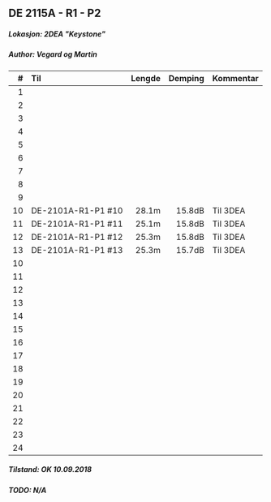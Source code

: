 ## DE 2115A - R1 - P2
##### Lokasjon: 2DEA "Keystone"
##### Author: Vegard og Martin

|  #  |        Til       |Lengde|Demping|Kommentar|
|----:|:-----------------|-----:|------:|:--------|
|    1|                  |      |       |         |
|    2|                  |      |       |         |
|    3|                  |      |       |         |
|    4|                  |      |       |         |
|    5|                  |      |       |         |
|    6|                  |      |       |         |
|    7|                  |      |       |         |
|    8|                  |      |       |         |
|    9|                  |      |       |         |
|   10|DE-2101A-R1-P1 #10| 28.1m| 15.8dB|Til 3DEA | 
|   11|DE-2101A-R1-P1 #11| 25.1m| 15.8dB|Til 3DEA |
|   12|DE-2101A-R1-P1 #12| 25.3m| 15.8dB|Til 3DEA |
|   13|DE-2101A-R1-P1 #13| 25.3m| 15.7dB|Til 3DEA |
|   10|                  |      |       |         |
|   11|                  |      |       |         |
|   12|                  |      |       |         |
|   13|                  |      |       |         |
|   14|                  |      |       |         |
|   15|                  |      |       |         |
|   16|                  |      |       |         |
|   17|                  |      |       |         |
|   18|                  |      |       |         |
|   19|                  |      |       |         |
|   20|                  |      |       |         |
|   21|                  |      |       |         |
|   22|                  |      |       |         |
|   23|                  |      |       |         |
|   24|                  |      |       |         |

##### Tilstand: OK 10.09.2018
##### TODO: N/A
